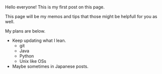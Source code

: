 Hello everyone! This is my first post on this page.

This page will be my memos and tips that those might be helpfull for you as well.

My plans are below.

* Keep updating what I lean.
	* git
	* Java
	* Python
	* Unix like OSs
* Maybe sometimes in Japanese posts.
